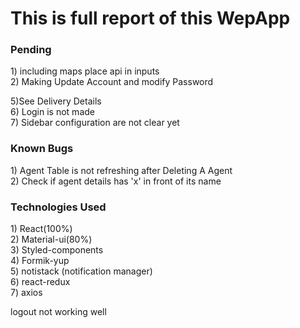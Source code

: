 <h1>This is full report of this WepApp</h1>

<h3>Pending</h3>
1) including maps place api in inputs<br />
2) Making Update Account and modify Password <br />

5)See Delivery Details<br />
6) Login is not made<br />
7) Sidebar configuration are not clear yet

<h3>Known Bugs</h3>
1) Agent Table is not refreshing after Deleting A Agent<br/>
2) Check if agent details has 'x' in front of its name

<h3>Technologies Used</h3>
1) React(100%)<br/>
2) Material-ui(80%)<br/>
3) Styled-components<br/>
4) Formik-yup<br/>
5) notistack (notification manager)<br/>
6) react-redux<br/>
7) axios<br/>



logout not working well
